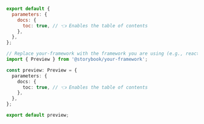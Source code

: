 ```js filename=".storybook/preview.js" renderer="common" language="js"
export default {
  parameters: {
    docs: {
      toc: true, // 👈 Enables the table of contents
    },
  },
};
```

```ts filename=".storybook/preview.ts" renderer="common" language="ts"
// Replace your-framework with the framework you are using (e.g., react, vue3)
import { Preview } from '@storybook/your-framework';

const preview: Preview = {
  parameters: {
    docs: {
      toc: true, // 👈 Enables the table of contents
    },
  },
};

export default preview;
```


